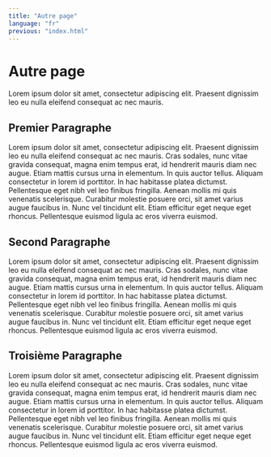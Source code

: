 ```yaml
---
title: "Autre page"
language: "fr"
previous: "index.html"
---
```


# Autre page

Lorem ipsum dolor sit amet, consectetur adipiscing elit. Praesent dignissim leo eu nulla eleifend consequat ac nec mauris.

## Premier Paragraphe

Lorem ipsum dolor sit amet, consectetur adipiscing elit. Praesent dignissim leo eu nulla eleifend consequat ac nec mauris.
Cras sodales, nunc vitae gravida consequat, magna enim tempus erat, id hendrerit mauris diam nec augue. Etiam mattis cursus urna in elementum.
In quis auctor tellus. Aliquam consectetur in lorem id porttitor. In hac habitasse platea dictumst. Pellentesque eget nibh vel leo finibus fringilla.
Aenean mollis mi quis venenatis scelerisque. Curabitur molestie posuere orci, sit amet varius augue faucibus in. Nunc vel tincidunt elit.
Etiam efficitur eget neque eget rhoncus. Pellentesque euismod ligula ac eros viverra euismod.

## Second Paragraphe

Lorem ipsum dolor sit amet, consectetur adipiscing elit. Praesent dignissim leo eu nulla eleifend consequat ac nec mauris.
Cras sodales, nunc vitae gravida consequat, magna enim tempus erat, id hendrerit mauris diam nec augue. Etiam mattis cursus urna in elementum.
In quis auctor tellus. Aliquam consectetur in lorem id porttitor. In hac habitasse platea dictumst. Pellentesque eget nibh vel leo finibus fringilla.
Aenean mollis mi quis venenatis scelerisque. Curabitur molestie posuere orci, sit amet varius augue faucibus in. Nunc vel tincidunt elit.
Etiam efficitur eget neque eget rhoncus. Pellentesque euismod ligula ac eros viverra euismod.

## Troisième Paragraphe

Lorem ipsum dolor sit amet, consectetur adipiscing elit. Praesent dignissim leo eu nulla eleifend consequat ac nec mauris.
Cras sodales, nunc vitae gravida consequat, magna enim tempus erat, id hendrerit mauris diam nec augue. Etiam mattis cursus urna in elementum.
In quis auctor tellus. Aliquam consectetur in lorem id porttitor. In hac habitasse platea dictumst. Pellentesque eget nibh vel leo finibus fringilla.
Aenean mollis mi quis venenatis scelerisque. Curabitur molestie posuere orci, sit amet varius augue faucibus in. Nunc vel tincidunt elit.
Etiam efficitur eget neque eget rhoncus. Pellentesque euismod ligula ac eros viverra euismod.